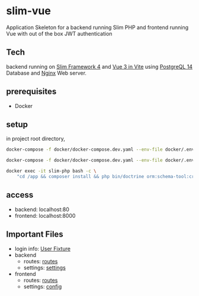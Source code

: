 # slim-vue
Application Skeleton for a backend running Slim PHP and frontend running Vue with out of the box JWT authentication

## Tech
backend running on [Slim Framework 4](api/README.md) and [Vue 3 in Vite](frontend/README.md) using [PostgreQL 14](https://www.postgresql.org/about/news/postgresql-14-released-2318/) Database and [Nginx](https://docs.nginx.com/) Web server. 

## prerequisites
- Docker

## setup
in project root directory,
```sh
docker-compose -f docker/docker-compose.dev.yaml --env-file docker/.env build
```
```sh
docker-compose -f docker/docker-compose.dev.yaml --env-file docker/.env up
```
```sh
docker exec -it slim-php bash -c \
    "cd /app && composer install && php bin/doctrine orm:schema-tool:create && php bin/fixtures"
```

## access
* backend: localhost:80
* frontend: localhost:8000

## Important Files
* login info: [User Fixture](api/src/Fixtures/UserDataLoader.php)
* backend 
  * routes: [routes](api/app/routes.php) 
  * settings: [settings](api/app/settings.php)
* frontend 
  * routes: [routes](frontend\src\router\index.js) 
  * settings: [config](frontend/vite.config.js)
